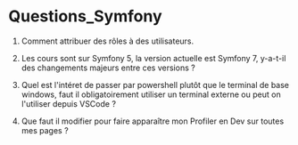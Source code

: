 # **Questions_Symfony**

1. Comment attribuer des rôles à des utilisateurs.

2. Les cours sont sur Symfony 5, la version actuelle est Symfony 7, y-a-t-il des changements majeurs entre ces versions ?

3. Quel est l'intéret de passer par powershell plutôt que le terminal de base windows, faut il obligatoirement utiliser un terminal externe ou peut on l'utiliser depuis VSCode ?

4. Que faut il modifier pour faire apparaître mon Profiler en Dev sur toutes mes pages ?
